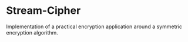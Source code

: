 # Stream-Cipher

Implementation of a practical encryption application around a symmetric encryption algorithm.
